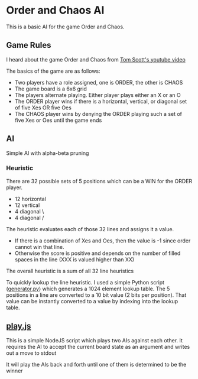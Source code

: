 # Order and Chaos AI

This is a basic AI for the game Order and Chaos.

## Game Rules
I heard about the game Order and Chaos from [Tom Scott's youtube video](https://www.youtube.com/watch?v=qsjVfJur1ac)

The basics of the game are as follows:
* Two players have a role assigned, one is ORDER, the other is CHAOS
* The game board is a 6x6 grid
* The players alternate playing. Either player plays either an X or an O
* The ORDER player wins if there is a horizontal, vertical, or diagonal set of five Xes OR five Oes
* The CHAOS player wins by denying the ORDER playing such a set of five Xes or Oes until the game ends

## AI
Simple AI with alpha-beta pruning

### Heuristic
There are 32 possible sets of 5 positions which can be a WIN for the ORDER player.
* 12 horizontal
* 12 vertical
* 4 diagonal \
* 4 diagonal /

The heuristic evaluates each of those 32 lines and assigns it a value.
* If there is a combination of Xes and Oes, then the value is -1 since order cannot win that line.
* Otherwise the score is positive and depends on the number of filled spaces in the line (XXX is valued higher than XX)

The overall heuristic is a sum of all 32 line heuristics

To quickly lookup the line heuristic. I used a simple Python script 
([generator.py](https://github.com/idlerun/chaos/blob/master/generator.py))
which generates a 1024 element lookup table. The 5 positions in a line are converted to 
a 10 bit value (2 bits per position). That value can be instantly converted to a value by indexing into
the lookup table.

## [play.js](https://github.com/idlerun/chaos/blob/master/play.js)
This is a simple NodeJS script which plays two AIs against each other.
It requires the AI to accept the current board state as an argument and writes out a move to stdout

It will play the AIs back and forth until one of them is determined to be the winner

